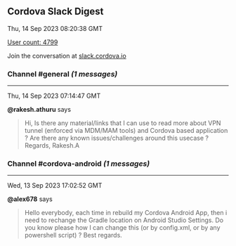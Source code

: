 ## Cordova Slack Digest
Thu, 14 Sep 2023 08:20:38 GMT

[User count: 4799](https://cordova.slack.com/)


Join the conversation at [slack.cordova.io](http://slack.cordova.io/)

### __Channel #general__ _(1 messages)_
---

Thu, 14 Sep 2023 07:14:47 GMT

__@rakesh.athuru__ says 
> Hi,
> Is there any material/links that I can use to read more about VPN tunnel (enforced via MDM/MAM tools) and Cordova based application ?
> Are there any known issues/challenges around this usecase ?
> Regards,
> Rakesh.A
> 

### __Channel #cordova-android__ _(1 messages)_
---

Wed, 13 Sep 2023 17:02:52 GMT

__@alex678__ says 
> Hello everybody, each time in rebuild my Cordova Android App, then i need to rechange the Gradle location on Android Studio Settings. Do you know please how I can change this (or by config.xml, or by any powershell script) ? Best regards.
> 
